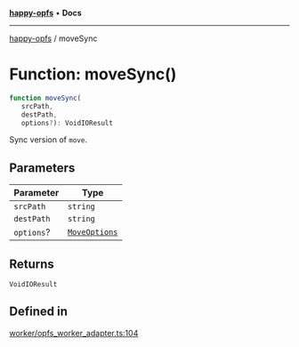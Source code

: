 [**happy-opfs**](../README.md) • **Docs**

***

[happy-opfs](../README.md) / moveSync

# Function: moveSync()

```ts
function moveSync(
   srcPath, 
   destPath, 
   options?): VoidIOResult
```

Sync version of `move`.

## Parameters

| Parameter | Type |
| ------ | ------ |
| `srcPath` | `string` |
| `destPath` | `string` |
| `options`? | [`MoveOptions`](../interfaces/MoveOptions.md) |

## Returns

`VoidIOResult`

## Defined in

[worker/opfs\_worker\_adapter.ts:104](https://github.com/JiangJie/happy-opfs/blob/41bfb9280ee562c4a8708809308f96d116edb112/src/worker/opfs_worker_adapter.ts#L104)
